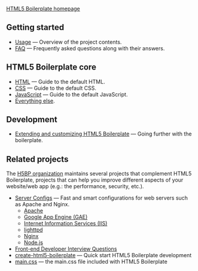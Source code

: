 [HTML5 Boilerplate homepage](https://html5boilerplate.com/)

## Getting started

- [Usage](usage.md) — Overview of the project contents.
- [FAQ](faq.md) — Frequently asked questions along with their answers.

## HTML5 Boilerplate core

- [HTML](html.md) — Guide to the default HTML.
- [CSS](css.md) — Guide to the default CSS.
- [JavaScript](js.md) — Guide to the default JavaScript.
- [Everything else](misc.md).

## Development

- [Extending and customizing HTML5 Boilerplate](extend.md) — Going further with
  the boilerplate.

## Related projects

The [H5BP organization](https://github.com/h5bp) maintains several projects that
complement HTML5 Boilerplate, projects that can help you improve different
aspects of your website/web app (e.g.: the performance, security, etc.).

- [Server Configs](https://github.com/h5bp/server-configs) — Fast and smart
  configurations for web servers such as Apache and Nginx.
  - [Apache](https://github.com/h5bp/server-configs-apache)
  - [Google App Engine (GAE)](https://github.com/h5bp/server-configs-gae)
  - [Internet Information Services
    (IIS)](https://github.com/h5bp/server-configs-iis)
  - [lighttpd](https://github.com/h5bp/server-configs-lighttpd)
  - [Nginx](https://github.com/h5bp/server-configs-nginx)
  - [Node.js](https://github.com/h5bp/server-configs-node)
- [Front-end Developer Interview Questions](https://github.com/h5bp/Front-end-Developer-Interview-Questions)
- [create-html5-boilerplate](https://github.com/h5bp/create-html5-boilerplate) — Quick start HTML5 Boilerplate development
- [main.css](https://github.com/h5bp/main.css) — the main.css file included with HTML5 Boilerplate
